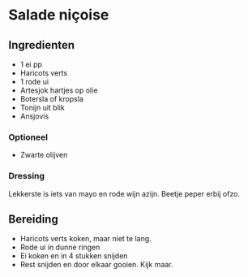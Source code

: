# Sa­la­de ni­çoi­se

## Ingredienten

* 1 ei pp
* Haricots verts
* 1 rode ui
* Artesjok hartjes op olie
* Botersla of kropsla
* Tonijn uit blik
* Ansjovis

### Optioneel

* Zwarte olijven

### Dressing

Lekkerste is iets van mayo en rode wijn azijn. Beetje peper erbij ofzo.

## Bereiding

* Haricots verts koken, maar niet te lang.
* Rode ui in dunne ringen
* Ei koken en in 4 stukken snijden
* Rest snijden en door elkaar gooien. Kijk maar.
